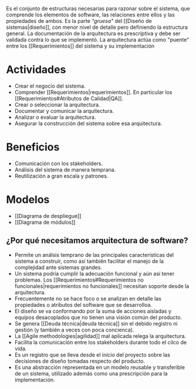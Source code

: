 Es el conjunto de estructuras necesarias para razonar sobre el sistema, que comprende los elementos de software, las relaciones entre ellos y las propiedades de ambos. Es la parte *"gruesa"* del [[Diseño de sistemas|diseño]], con menor nivel de detalle pero definiendo la estructura general. La documentación de la arquitectura es prescriptiva y debe ser validada contra lo que se implementó.
La arquitectura actúa como "puente" entre los [[Requerimientos]] del sistema y su implementación

# Actividades
- Crear el negocio del sistema.
- Comprender [[Requerimientos|requerimientos]]. En particular los [[Requerimientos#Atributos de Calidad|QA]].
- Crear o seleccionar la arquitectura.
- Documentar y comunicar la arquitectura.
- Analizar o evaluar la arquitectura.
- Asegurar la construcción del sistema sobre esa arquitectura.

# Beneficios
- Comunicación con los stakeholders.
- Análisis del sistema de manera temprana.
- Reutilización a gran escala y patrones.

# Modelos
- [[Diagrama de despliegue]]
- [[Diagrama de módulos]]

## ¿Por qué necesitamos arquitectura de software?
- Permite un análsis temprano de las principales características del sistema a construir, como así también facilitar el manejo de la complejidad ante sistemas grandes.
- Un sistema podría cumplir la adecuación funcional y aún así tener problemas. Los [[Requerimientos#Requerimientos no funcionales|requerimientos no funcionales]] necesitan soporte desde la arquitectura.
- Frecuentemente no se hace foco o se analizan en detalle las propiedades o atributos del software que se desarrolloa.
- El diseño se va conformando por la suma de acciones aisladas y equipos desacoplados que no tienen una visión común del producto.
- Se genera [[Deuda técnica|deuda técnica]] sin el debido registro ni gestión (y también a veces con poca concienca).
- La [[Agile methodologies|agilidad]] mal aplicada relega la arquitectura.
- Facilita la comunicación entre los stakeholders durante todo el cilco de vida.
- Es un registro que se lleva desde el inicio del proyecto sobre las decisiones de diseño tomadas respecto del producto.
- Es una abstracción representada en un modelo reusable y transferible de un sistema, utilizado además como una prescripción para la implementación.